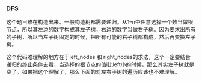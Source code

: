 ### DFS
这个题目难在构造出来。一般构造树都需要递归。从1–n中任意选择一个数当做根节点，所以其左边的数字构成其左子树，右边的数字当做右子树。因为要求出所有的子树，所以当左子树固定的时候，把所有可能的右子树都构成，然后再变换左子树。

这个代码难理解的地方在于left_nodes 和 right_nodes的求法，这个一定要结合递归的终止条件去看，当选择的根节点的值i比left小的时候，那么其实左子树就是空了。如果把这个理解了，那么下面的对左右子树的遍历应该也不难理解。
